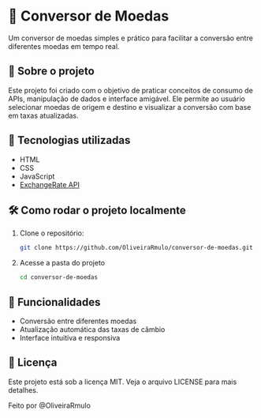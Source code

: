 # 💱 Conversor de Moedas

Um conversor de moedas simples e prático para facilitar a conversão entre diferentes moedas em tempo real.

## 🧠 Sobre o projeto

Este projeto foi criado com o objetivo de praticar conceitos de consumo de APIs, manipulação de dados e interface amigável. Ele permite ao usuário selecionar moedas de origem e destino e visualizar a conversão com base em taxas atualizadas.

## 🚀 Tecnologias utilizadas

- HTML
- CSS
- JavaScript
- [ExchangeRate API](https://www.exchangerate-api.com/) 

## 🛠️ Como rodar o projeto localmente

1. Clone o repositório:
   ```bash
   git clone https://github.com/OliveiraRmulo/conversor-de-moedas.git
   
2. Acesse a pasta do projeto
   ```bash
   cd conversor-de-moedas

## 📌 Funcionalidades
- Conversão entre diferentes moedas
- Atualização automática das taxas de câmbio
- Interface intuitiva e responsiva

## 📄 Licença
Este projeto está sob a licença MIT. Veja o arquivo LICENSE para mais detalhes.

Feito por @OliveiraRmulo
